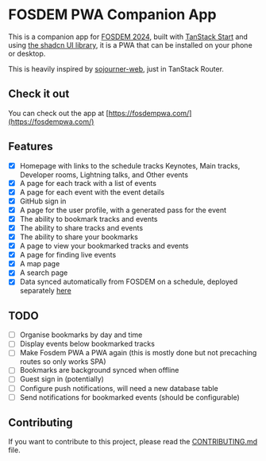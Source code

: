 # FOSDEM PWA Companion App

This is a companion app for [FOSDEM 2024](https://fosdem.org/2024/), built with [TanStack Start](https://tanstack.com/start/) and using [the shadcn UI library](https://ui.shadcn.com/), it is a PWA that can be installed on your phone or desktop.

This is heavily inspired by [sojourner-web](https://github.com/loomchild/sojourner-web/tree/master), just in TanStack Router.

## Check it out

You can check out the app at [https://fosdempwa.com/](https://fosdempwa.com/)

## Features

- [x] Homepage with links to the schedule tracks Keynotes, Main tracks, Developer rooms, Lightning talks, and Other events
- [x] A page for each track with a list of events
- [x] A page for each event with the event details
- [x] GitHub sign in
- [x] A page for the user profile, with a generated pass for the event
- [x] The ability to bookmark tracks and events
- [x] The ability to share tracks and events
- [x] The ability to share your bookmarks
- [x] A page to view your bookmarked tracks and events
- [x] A page for finding live events
- [x] A map page
- [x] A search page
- [x] Data synced automatically from FOSDEM on a schedule, deployed separately [here](https://github.com/nicholasgriffintn/fosdem-pwa-build-data)

## TODO

- [ ] Organise bookmarks by day and time
- [ ] Display events below bookmarked tracks
- [ ] Make Fosdem PWA a PWA again (this is mostly done but not precaching routes so only works SPA)
- [ ] Bookmarks are background synced when offline
- [ ] Guest sign in (potentially)
- [ ] Configure push notifications, will need a new database table
- [ ] Send notifications for bookmarked events (should be configurable)

## Contributing

If you want to contribute to this project, please read the [CONTRIBUTING.md](CONTRIBUTING.md) file.
